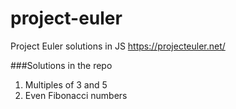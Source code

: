 # project-euler

Project Euler solutions in JS https://projecteuler.net/

###Solutions in the repo

1. Multiples of 3 and 5
2. Even Fibonacci numbers
